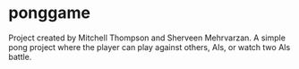 # ponggame

Project created by Mitchell Thompson and Sherveen Mehrvarzan.
A simple pong project where the player can play against others, AIs, or watch two AIs battle.
